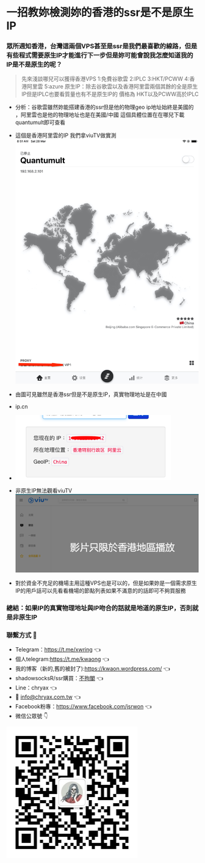 # 一招教妳檢測妳的香港的ssr是不是原生IP

### 眾所週知香港，台灣這兩個VPS甚至是ssr是我們最喜歡的線路，但是有些程式需要原生IP才能進行下一步但是妳可能會說我怎麼知道我的IP是不是原生的呢？
> 先來淺談哪兒可以獲得香港VPS 1:免費谷歌雲 2:IPLC 3:HKT/PCWW 4:香港阿里雲 5:azure
> 原生IP：除去谷歌雲以及香港阿里雲兩個其餘的全是原生IP但是IPLC也要看質量也有不是原生IP的 價格為 HKT以及PCWW高於IPLC
- 分析：谷歌雲雖然妳能搭建香港的ssr但是他的物理geo ip地址始終是美國的 ，阿里雲也是他的物理地址也是在美國/中國 這個具體位置在在哪兒下載quantumult即可查看
- 這個是香港阿里雲的IP 我們拿viuTV做實測 
![picture](https://github.com/hkjswong/hongkong-shadowsocksr/blob/master/%E9%A6%99%E6%B8%AFip.jpg )

- 由圖可見雖然是香港ssr但是不是原生IP，真實物理地址是在中國
- ip.cn
- ![picture](https://github.com/hkjswong/hongkong-shadowsocksr/blob/master/%E8%9E%A2%E5%B9%95%E6%88%AA%E5%9C%96%202020-03-28%2016.56.11.png )

- 非原生IP無法觀看viuTV
![picture](https://github.com/hkjswong/hongkong-shadowsocksr/blob/master/%E8%9E%A2%E5%B9%95%E6%88%AA%E5%9C%96%202020-03-28%2016.56.03.png )
- 對於資金不充足的機場主用這種VPS也是可以的，但是如果妳是一個需求原生IP的用戶話可以先看看機場的節點列表如果不滿意的的話即可不夠買服務

### 總結：如果IP的真實物理地址與IP吻合的話就是地道的原生IP，否則就是非原生IP

### 聯繫方式 :bell:

- Telegram：https://t.me/xwring :point_left:
- 個人telegram:https://t.me/kwaong 👈
- 我的博客（新的,舊的被封了):https://kwaon.wordpress.com/ 👈
- shadowsocksR/ssr購買：[不拘閣](https://affman.top) :point_left:
- Line：chryax :point_left:
- :email: info@chryax.com.tw :point_left:
- Facebook粉專：https://www.facebook.com/jsrwon :point_left:
- 微信公眾號 :point_down:

![image](https://github.com/hkjswong/shadowsocksR-setup/blob/master/%E5%BE%AE%E4%BF%A1%E5%85%AC%E7%9C%BE%E8%99%9F.jpg)

